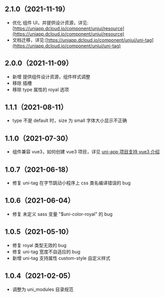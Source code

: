 ## 2.1.0（2021-11-19）

-   优化 组件 UI，并提供设计资源，详见:[https://uniapp.dcloud.io/component/uniui/resource](https://uniapp.dcloud.io/component/uniui/resource)
-   文档迁移，详见:[https://uniapp.dcloud.io/component/uniui/uni-tag](https://uniapp.dcloud.io/component/uniui/uni-tag)

## 2.0.0（2021-11-09）

-   新增 提供组件设计资源，组件样式调整
-   移除 插槽
-   移除 type 属性的 royal 选项

## 1.1.1（2021-08-11）

-   type 不是 default 时，size 为 small 字体大小显示不正确

## 1.1.0（2021-07-30）

-   组件兼容 vue3，如何创建 vue3 项目，详见 [uni-app 项目支持 vue3 介绍](https://ask.dcloud.net.cn/article/37834)

## 1.0.7（2021-06-18）

-   修复 uni-tag 在字节跳动小程序上 css 类名编译错误的 bug

## 1.0.6（2021-06-04）

-   修复 未定义 sass 变量 "$uni-color-royal" 的 bug

## 1.0.5（2021-05-10）

-   修复 royal 类型无效的 bug
-   修复 uni-tag 宽度不自适应的 bug
-   新增 uni-tag 支持属性 custom-style 自定义样式

## 1.0.4（2021-02-05）

-   调整为 uni_modules 目录规范
